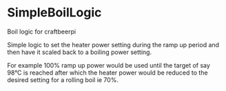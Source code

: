 # SimpleBoilLogic
Boil logic for craftbeerpi

Simple logic to set the heater power setting during the ramp up period and then have it scaled back to a boiling power setting.

For example 100% ramp up power would be used until the target of say 98°C is reached after which the heater power would be reduced to the desired setting for a rolling boil ie 70%.
